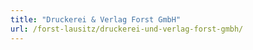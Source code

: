 ```yaml
---
title: "Druckerei & Verlag Forst GmbH"
url: /forst-lausitz/druckerei-und-verlag-forst-gmbh/
---
```

